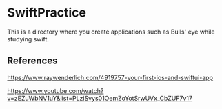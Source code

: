 # SwiftPractice

This is a directory where you create applications such as Bulls' eye while studying swift.



## References

https://www.raywenderlich.com/4919757-your-first-ios-and-swiftui-app

https://www.youtube.com/watch?v=zEZuWbNV1uY&list=PLziSvys01OemZoYotSrwUVx_CbZUF7v17